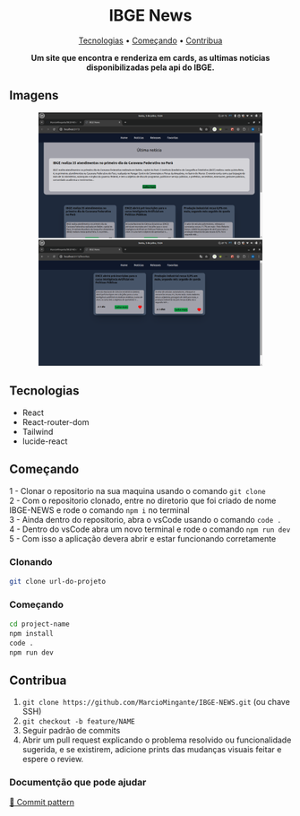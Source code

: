 <h1 align="center" style="font-weight: bold;">IBGE News</h1>

<p align="center">
 <a href="#tech">Tecnologias</a> • 
 <a href="#started">Começando</a> • 
 <a href="#contribute">Contribua</a>
</p>

<p align="center">
    <b>Um site que encontra e renderiza em cards, as ultimas noticias disponibilizadas pela api do IBGE.</b>
</p>

<h2 id="layout">Imagens</h2>

<p align="center">
    <img src="inicial.png" alt="Image Example" width="400px">
    <img src="./favoritos.png" alt="Image Example" width="400px">
</p>

<h2 id="technologies">Tecnologias</h2>

- React
- React-router-dom
- Tailwind
- lucide-react

<h2 id="started">Começando</h2>

1 - Clonar o repositorio na sua maquina usando o comando `git clone`  
2 - Com o repositorio clonado, entre no diretorio que foi criado de nome IBGE-NEWS e rode o comando `npm i` no terminal  
3 - Ainda dentro do repositorio, abra o vsCode usando o comando `code .`  
4 - Dentro do vsCode abra um novo terminal e rode o comando `npm run dev`  
5 - Com isso a aplicação devera abrir e estar funcionando corretamente

<h3>Clonando</h3>

```bash
git clone url-do-projeto
```

<h3>Começando</h3>

```bash
cd project-name
npm install
code .
npm run dev
```

<h2 id="contribute">Contribua</h2>

1. `git clone https://github.com/MarcioMingante/IBGE-NEWS.git` (ou chave SSH)
2. `git checkout -b feature/NAME`
3. Seguir padrão de commits
4. Abrir um pull request explicando o problema resolvido ou funcionalidade sugerida, e se existirem, adicione prints das mudanças visuais feitar e espere o review.

<h3>Documentção que pode ajudar</h3>

[💾 Commit pattern](https://gist.github.com/joshbuchea/6f47e86d2510bce28f8e7f42ae84c716)
